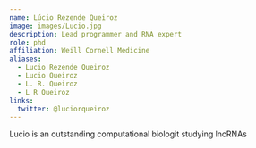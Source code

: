 ```yaml
---
name: Lúcio Rezende Queiroz
image: images/Lucio.jpg
description: Lead programmer and RNA expert
role: phd
affiliation: Weill Cornell Medicine
aliases:
  - Lucio Rezende Queiroz
  - Lucio Queiroz
  - L. R. Queiroz
  - L R Queiroz
links:
  twitter: @luciorqueiroz
---
```


Lucio is an outstanding computational biologit studying lncRNAs